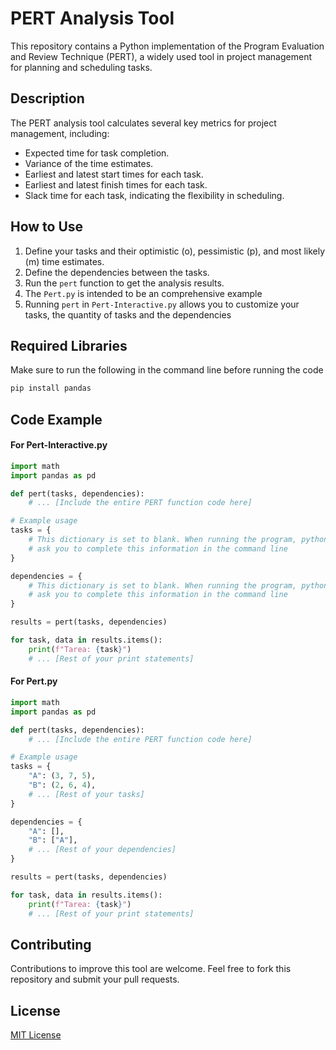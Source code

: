 
# PERT Analysis Tool

This repository contains a Python implementation of the Program Evaluation and Review Technique (PERT), a widely used tool in project management for planning and scheduling tasks.

## Description

The PERT analysis tool calculates several key metrics for project management, including:

- Expected time for task completion.
- Variance of the time estimates.
- Earliest and latest start times for each task.
- Earliest and latest finish times for each task.
- Slack time for each task, indicating the flexibility in scheduling.

## How to Use

1. Define your tasks and their optimistic (o), pessimistic (p), and most likely (m) time estimates.
2. Define the dependencies between the tasks.
3. Run the `pert` function to get the analysis results.
4. The `Pert.py` is intended to be an comprehensive example
5. Running `pert` in `Pert-Interactive.py` allows you to customize your tasks, the quantity of tasks and the dependencies

## Required Libraries 
Make sure to run the following in the command line before running the code
```python 
pip install pandas
```

## Code Example

#### For Pert-Interactive.py
```python
import math
import pandas as pd

def pert(tasks, dependencies):
    # ... [Include the entire PERT function code here]

# Example usage
tasks = {
    # This dictionary is set to blank. When running the program, python will 
    # ask you to complete this information in the command line
}

dependencies = {
    # This dictionary is set to blank. When running the program, python will 
    # ask you to complete this information in the command line
}

results = pert(tasks, dependencies)

for task, data in results.items():
    print(f"Tarea: {task}")
    # ... [Rest of your print statements]
```

#### For Pert.py
```python
import math
import pandas as pd

def pert(tasks, dependencies):
    # ... [Include the entire PERT function code here]

# Example usage
tasks = {
    "A": (3, 7, 5),
    "B": (2, 6, 4),
    # ... [Rest of your tasks]
}

dependencies = {
    "A": [],
    "B": ["A"],
    # ... [Rest of your dependencies]
}

results = pert(tasks, dependencies)

for task, data in results.items():
    print(f"Tarea: {task}")
    # ... [Rest of your print statements]
```

## Contributing

Contributions to improve this tool are welcome. Feel free to fork this repository and submit your pull requests.

## License

[MIT License](LICENSE.md)
